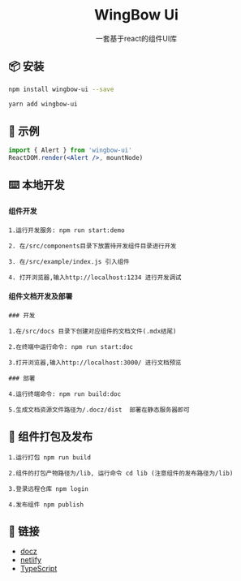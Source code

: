 <!-- <p align="center">
  <a href="http://ant.design">
    <img width="200" src="https://gw.alipayobjects.com/zos/rmsportal/KDpgvguMpGfqaHPjicRK.svg">
  </a>
</p> -->

<h1 align="center">WingBow Ui</h1>

<div align="center">
一套基于react的组件UI库
</div>

## 📦 安装

```bash
npm install wingbow-ui --save
```

```bash
yarn add wingbow-ui
```

## 🔨 示例

```jsx
import { Alert } from 'wingbow-ui'
ReactDOM.render(<Alert />, mountNode)
```

## ⌨️ 本地开发

#### 组件开发

```
1.运行开发服务: npm run start:demo

2. 在/src/components目录下放置待开发组件目录进行开发

3. 在/src/example/index.js 引入组件

4. 打开浏览器,输入http://localhost:1234 进行开发调试

```

#### 组件文档开发及部署

```
### 开发

1.在/src/docs 目录下创建对应组件的文档文件(.mdx结尾)

2.在终端中运行命令: npm run start:doc

3.打开浏览器,输入http://localhost:3000/ 进行文档预览

### 部署

4.运行终端命令: npm run build:doc

5.生成文档资源文件路径为/.docz/dist  部署在静态服务器即可

```

## 🚀 组件打包及发布

```
1.运行打包 npm run build

2.组件的打包产物路径为/lib, 运行命令 cd lib (注意组件的发布路径为/lib)

3.登录远程仓库 npm login

4.发布组件 npm publish

```

## 🔗 链接

- [docz](https://www.docz.site)
- [netlify](https://www.netlify.com)
- [TypeScript](https://www.tslang.cn/)
